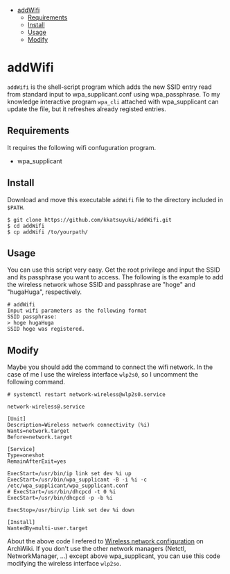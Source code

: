 - [addWifi](#sec-1)
  - [Requirements](#sec-1-1)
  - [Install](#sec-1-2)
  - [Usage](#sec-1-3)
  - [Modify](#sec-1-4)

# addWifi<a id="orgheadline5"></a>

`addWifi` is the shell-script program which adds the new SSID entry read from 
standard input to wpa\_supplicant.conf using wpa\_passphrase. 
To my knowledge interactive program `wpa_cli` attached with wpa\_supplicant can update 
the file, but it refreshes already registed entries.

## Requirements<a id="orgheadline1"></a>

It requires the following wifi confuguration program.

-   wpa\_supplicant

## Install<a id="orgheadline2"></a>

Download and move this executable `addWifi` file to the directory included in `$PATH`.

    $ git clone https://github.com/kkatsuyuki/addWifi.git
    $ cd addWifi
    $ cp addWifi /to/yourpath/

## Usage<a id="orgheadline3"></a>

You can use this script very easy. Get the root privilege and input the SSID 
and its passphrase you want to access. The following is the example to add the wireless
network whose SSID and passphrase are "hoge" and "hugaHuga", respectively.

    # addWifi
    Input wifi parameters as the following format
    SSID passphrase:
    > hoge hugaHuga
    SSID hoge was registered.

## Modify<a id="orgheadline4"></a>

Maybe you should add the command to connect the wifi network. In the case of 
me I use the wireless interface `wlp2s0`, so I uncomment the following command.

    # systemctl restart network-wireless@wlp2s0.service

`network-wireless@.service`

    [Unit]
    Description=Wireless network connectivity (%i)
    Wants=network.target
    Before=network.target
    
    [Service]
    Type=oneshot
    RemainAfterExit=yes
    
    ExecStart=/usr/bin/ip link set dev %i up
    ExecStart=/usr/bin/wpa_supplicant -B -i %i -c /etc/wpa_supplicant/wpa_supplicant.conf
    # ExecStart=/usr/bin/dhcpcd -t 0 %i
    ExecStart=/usr/bin/dhcpcd -p -b %i
    
    ExecStop=/usr/bin/ip link set dev %i down
    
    [Install]
    WantedBy=multi-user.target

About the above code I refered to [Wireless network configuration](https://wiki.archlinux.org/index.php/Wireless_network_configuration) on ArchWiki. 
If you don't use the other network managers (Netctl, NetworkManager, &#x2026;)
except above wpa\_supplicant,
you can use this code modifying the wireless interface `wlp2so`.
